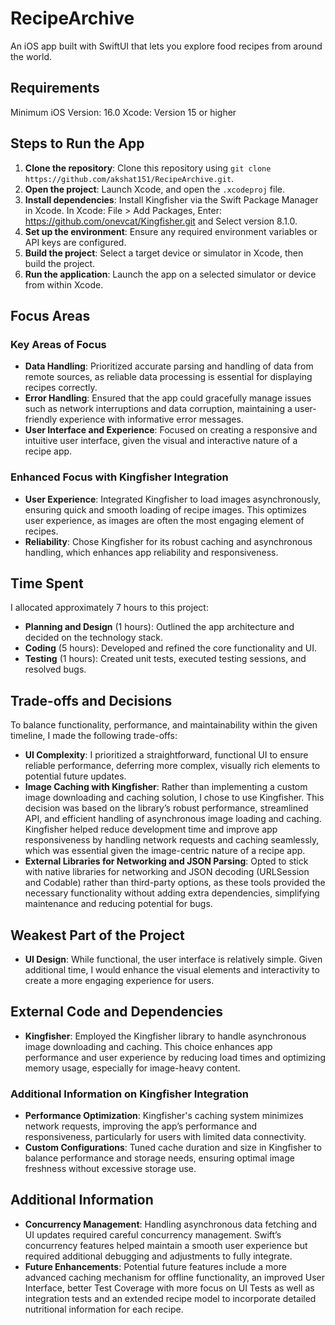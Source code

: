 # RecipeArchive
An iOS app built with SwiftUI that lets you explore food recipes from around the world.

## Requirements

Minimum iOS Version: 16.0
Xcode: Version 15 or higher

## Steps to Run the App

1. **Clone the repository**: Clone this repository using `git clone https://github.com/akshat151/RecipeArchive.git`.
2. **Open the project**: Launch Xcode, and open the `.xcodeproj` file.
3. **Install dependencies**: Install Kingfisher via the Swift Package Manager in Xcode. In Xcode: File > Add Packages, Enter: https://github.com/onevcat/Kingfisher.git and Select version 8.1.0.
4. **Set up the environment**: Ensure any required environment variables or API keys are configured.
5. **Build the project**: Select a target device or simulator in Xcode, then build the project.
6. **Run the application**: Launch the app on a selected simulator or device from within Xcode.

## Focus Areas

### Key Areas of Focus
- **Data Handling**: Prioritized accurate parsing and handling of data from remote sources, as reliable data processing is essential for displaying recipes correctly.
- **Error Handling**: Ensured that the app could gracefully manage issues such as network interruptions and data corruption, maintaining a user-friendly experience with informative error messages.
- **User Interface and Experience**: Focused on creating a responsive and intuitive user interface, given the visual and interactive nature of a recipe app.

### Enhanced Focus with Kingfisher Integration
- **User Experience**: Integrated Kingfisher to load images asynchronously, ensuring quick and smooth loading of recipe images. This optimizes user experience, as images are often the most engaging element of recipes.
- **Reliability**: Chose Kingfisher for its robust caching and asynchronous handling, which enhances app reliability and responsiveness.

## Time Spent

I allocated approximately 7 hours to this project:
- **Planning and Design** (1 hours): Outlined the app architecture and decided on the technology stack.
- **Coding** (5 hours): Developed and refined the core functionality and UI.
- **Testing** (1 hours): Created unit tests, executed testing sessions, and resolved bugs.

## Trade-offs and Decisions

To balance functionality, performance, and maintainability within the given timeline, I made the following trade-offs:

- **UI Complexity**: I prioritized a straightforward, functional UI to ensure reliable performance, deferring more complex, visually rich elements to potential future updates.
- **Image Caching with Kingfisher**: Rather than implementing a custom image downloading and caching solution, I chose to use Kingfisher. This decision was based on the library’s robust performance, streamlined API, and efficient handling of asynchronous image loading and caching. Kingfisher helped reduce development time and improve app responsiveness by handling network requests and caching seamlessly, which was essential given the image-centric nature of a recipe app.
- **External Libraries for Networking and JSON Parsing**: Opted to stick with native libraries for networking and JSON decoding (URLSession and Codable) rather than third-party options, as these tools provided the necessary functionality without adding extra dependencies, simplifying maintenance and reducing potential for bugs.

## Weakest Part of the Project

- **UI Design**: While functional, the user interface is relatively simple. Given additional time, I would enhance the visual elements and interactivity to create a more engaging experience for users.

## External Code and Dependencies

- **Kingfisher**: Employed the Kingfisher library to handle asynchronous image downloading and caching. This choice enhances app performance and user experience by reducing load times and optimizing memory usage, especially for image-heavy content.

### Additional Information on Kingfisher Integration
- **Performance Optimization**: Kingfisher's caching system minimizes network requests, improving the app’s performance and responsiveness, particularly for users with limited data connectivity.
- **Custom Configurations**: Tuned cache duration and size in Kingfisher to balance performance and storage needs, ensuring optimal image freshness without excessive storage use.

## Additional Information

- **Concurrency Management**: Handling asynchronous data fetching and UI updates required careful concurrency management. Swift’s concurrency features helped maintain a smooth user experience but required additional debugging and adjustments to fully integrate.
- **Future Enhancements**: Potential future features include a more advanced caching mechanism for offline functionality, an improved User Interface, better Test Coverage with more focus on UI Tests as well as integration tests and an extended recipe model to incorporate detailed nutritional information for each recipe.

